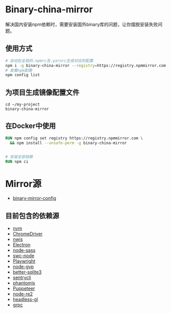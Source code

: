 # Binary-china-mirror
解决国内安装npm依赖时，需要安装国外binary库的问题，让你摆脱安装失败问题。


## 使用方式

```bash
# 自动在全局的.npmrc及.yarnrc生成对应的配置
npm i -g binary-china-mirror --registry=https://registry.npmmirror.com
# 查看npm配置
npm config list
```

## 为项目生成镜像配置文件

```
cd ~/my-project
binary-china-mirror
```

## 在Docker中使用
```dockerfile
RUN npm config set registry https://registry.npmmirror.com \
  && npm install --unsafe-perm -g binary-china-mirror


# 安装全部依赖
RUN npm ci
```



# Mirror源
- [binary-mirror-config](https://github.com/cnpm/binary-mirror-config)

## 目前包含的依赖源

- [nvm](https://github.com/nvm-sh/nvm)
- [ChromeDriver](https://www.npmjs.com/package/chromedriver)
- [nwjs](https://github.com/nwjs/nw.js)
- [Electron](https://www.npmjs.com/package/electron)
- [node-sass](https://github.com/sass/node-sass)
- [swc-node](https://github.com/swc-project/swc-node)
- [Playwright](https://www.npmjs.com/package/playwright)
- [node-gyp](https://www.npmjs.com/package/node-gyp)
- [better-sqlite3](https://www.npmjs.com/package/better-sqlite3)
- [sentrycli](https://www.npmjs.com/package/@sentry/cli)
- [phantomjs](https://phantomjs.org/)
- [Puppeteer](https://www.npmjs.com/package/puppeteer)
- [node-re2](https://github.com/uhop/node-re2)
- [headless-gl](https://github.com/stackgl/headless-gl)
- [grpc](https://github.com/grpc/grpc-node)
